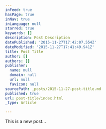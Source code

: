 ```yaml
---
inFeed: true
hasPage: true
inNav: true
inLanguage: null
starred: true
keywords: []
description: Post Description
datePublished: '2015-11-27T17:42:07.554Z'
dateModified: '2015-11-27T17:41:49.941Z'
title: Post Title
author: []
authors: []
publisher:
  name: null
  domain: null
  url: null
  favicon: null
sourcePath: _posts/2015-11-27-post-title.md
published: true
url: post-title/index.html
_type: Article

---
```

This is a new post...